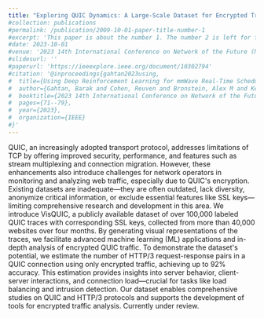 ```yaml
---
title: "Exploring QUIC Dynamics: A Large-Scale Dataset for Encrypted Traffic Analysis"
#collection: publications
#permalink: /publication/2009-10-01-paper-title-number-1
#excerpt: 'This paper is about the number 1. The number 2 is left for future work.'
#date: 2023-10-01
#venue: '2023 14th International Conference on Network of the Future (NoF)'
#slidesurl: ''
#paperurl: 'https://ieeexplore.ieee.org/document/10302794'
#citation: '@inproceedings{gahtan2023using,
#  title={Using Deep Reinforcement Learning for mmWave Real-Time Scheduling},
#  author={Gahtan, Barak and Cohen, Reuven and Bronstein, Alex M and Kedar, Gil},
#  booktitle={2023 14th International Conference on Network of the Future (NoF)},
#  pages={71--79},
#  year={2023},
#  organization={IEEE}
#}'
---
```


QUIC, an increasingly adopted transport protocol, addresses limitations of TCP by offering improved security, performance, and features such as stream multiplexing and connection migration. However, these enhancements also introduce challenges for network operators in monitoring and analyzing web traffic, especially due to QUIC's encryption. Existing datasets are inadequate—they are often outdated, lack diversity, anonymize critical information, or exclude essential features like SSL keys—limiting comprehensive research and development in this area. We introduce VisQUIC, a publicly available dataset of over 100,000 labeled QUIC traces with corresponding SSL keys, collected from more than 40,000 websites over four months. By generating visual representations of the traces, we facilitate advanced machine learning (ML) applications and in-depth analysis of encrypted QUIC traffic. To demonstrate the dataset's potential, we estimate the number of HTTP/3 request-response pairs in a QUIC connection using only encrypted traffic, achieving up to 92\% accuracy. This estimation provides insights into server behavior, client-server interactions, and connection load—crucial for tasks like load balancing and intrusion detection. Our dataset enables comprehensive studies on QUIC and HTTP/3 protocols and supports the development of tools for encrypted traffic analysis.
Currently under review.      